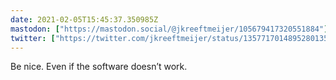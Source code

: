 ```yaml
---
date: 2021-02-05T15:45:37.350985Z
mastodon: ["https://mastodon.social/@jkreeftmeijer/105679417320551884"]
twitter: ["https://twitter.com/jkreeftmeijer/status/1357717014895280135"]
---
```

Be nice. Even if the software doesn’t work.
